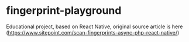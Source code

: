 # fingerprint-playground 

Educational project, based on React Native, original source article is here (https://www.sitepoint.com/scan-fingerprints-async-php-react-native/)

